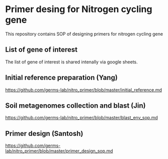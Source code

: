 # Primer desing for Nitrogen cycling gene
This repository contains SOP of designing primers for nitrogen cycling gene

## List of gene of interest
The list of gene of interest is shared intenally via google sheets. 

## Initial reference preparation (Yang)
https://github.com/germs-lab/nitro_primer/blob/master/initial_reference.md


## Soil metagenomes collection and blast (Jin)
https://github.com/germs-lab/nitro_primer/blob/master/blast_env_sop.md

## Primer design (Santosh)
https://github.com/germs-lab/nitro_primer/blob/master/primer_design_sop.md
